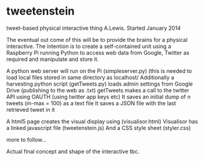 tweetenstein
============

tweet-based physical interactive thing
A.Lewis. Started January 2014

The eventual out come of this will be to provide the brains for a physical interactive.
The intention is to create a self-contained unit using a Raspberry Pi running Python to access web data from Google, Twitter as required and manipulate and store it.

A python web server will run on the Pi (simpleserver.py) (this is needed to load local files stored in same directory as localhost/
Additionally a harvesting python script (getTweets.py) loads admin settings from Google Drive (publishing to the web as .txt)
getTweets makes a call to the twitter API using OAUTH (using twitter app keys etc)
It saves an initial dump of n tweets (m-max = 100) as a text file 
It saves a JSON file with the last retrieved tweet in it

A html5 page creates the visual display using <canvas> (visualisor.html)
Visualisor has a linked javascript file (tweetenstein.js)
And a CSS style sheet (styler.css) 


more to follow...

Actual final concept and shape of the interactive tbc. 
